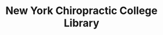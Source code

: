 ---
layout: repo
title: "New York Chiropractic College Library"
id: 22887
permalink: repos/22887/
---
